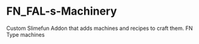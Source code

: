 # FN_FAL-s-Machinery
Custom Slimefun Addon that adds machines and recipes to craft them. FN Type machines
